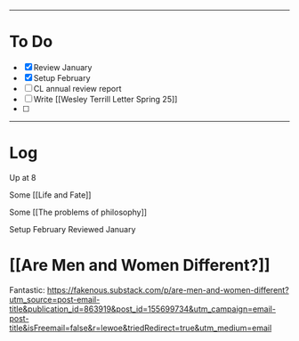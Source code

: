 
---
# To Do

- [x] Review January 
- [x] Setup February
- [ ] CL annual review report
- [ ] Write [[Wesley Terrill Letter Spring 25]]
- [ ] 

---

# Log

Up at 8 

Some [[Life and Fate]]

Some [[The problems of philosophy]]

Setup February 
Reviewed January

# [[Are Men and Women Different?]]

Fantastic:
https://fakenous.substack.com/p/are-men-and-women-different?utm_source=post-email-title&publication_id=863919&post_id=155699734&utm_campaign=email-post-title&isFreemail=false&r=lewoe&triedRedirect=true&utm_medium=email